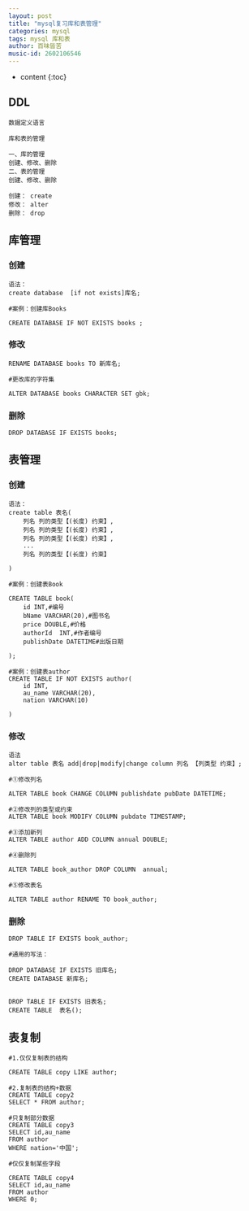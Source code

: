 ```yaml
---
layout: post
title: "mysql复习库和表管理"
categories: mysql
tags: mysql 库和表
author: 百味皆苦
music-id: 2602106546
---
```


* content
{:toc}
## DDL

```
数据定义语言

库和表的管理

一、库的管理
创建、修改、删除
二、表的管理
创建、修改、删除

创建： create
修改： alter
删除： drop
```



## 库管理

### 创建

```
语法：
create database  [if not exists]库名;
```

```
#案例：创建库Books

CREATE DATABASE IF NOT EXISTS books ;
```

### 修改

```
RENAME DATABASE books TO 新库名;
```

```
#更改库的字符集

ALTER DATABASE books CHARACTER SET gbk;
```

### 删除

```
DROP DATABASE IF EXISTS books;
```



## 表管理

### 创建

```
语法：
create table 表名(
	列名 列的类型【(长度) 约束】,
	列名 列的类型【(长度) 约束】,
	列名 列的类型【(长度) 约束】,
	...
	列名 列的类型【(长度) 约束】

)
```

```
#案例：创建表Book

CREATE TABLE book(
	id INT,#编号
	bName VARCHAR(20),#图书名
	price DOUBLE,#价格
	authorId  INT,#作者编号
	publishDate DATETIME#出版日期

);
```

```
#案例：创建表author
CREATE TABLE IF NOT EXISTS author(
	id INT,
	au_name VARCHAR(20),
	nation VARCHAR(10)

)
```

### 修改

```
语法
alter table 表名 add|drop|modify|change column 列名 【列类型 约束】;

```

```
#①修改列名

ALTER TABLE book CHANGE COLUMN publishdate pubDate DATETIME;
```

```
#②修改列的类型或约束
ALTER TABLE book MODIFY COLUMN pubdate TIMESTAMP;

```

```
#③添加新列
ALTER TABLE author ADD COLUMN annual DOUBLE; 
```

```
#④删除列

ALTER TABLE book_author DROP COLUMN  annual;
```

```
#⑤修改表名

ALTER TABLE author RENAME TO book_author;
```

### 删除

```
DROP TABLE IF EXISTS book_author;
```

```
#通用的写法：

DROP DATABASE IF EXISTS 旧库名;
CREATE DATABASE 新库名;


DROP TABLE IF EXISTS 旧表名;
CREATE TABLE  表名();
```



## 表复制

```
#1.仅仅复制表的结构

CREATE TABLE copy LIKE author;
```

```
#2.复制表的结构+数据
CREATE TABLE copy2 
SELECT * FROM author;
```

```
#只复制部分数据
CREATE TABLE copy3
SELECT id,au_name
FROM author 
WHERE nation='中国';
```

```
#仅仅复制某些字段

CREATE TABLE copy4 
SELECT id,au_name
FROM author
WHERE 0;
```

